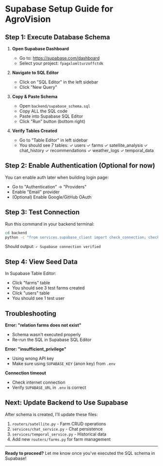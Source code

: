 # Supabase Setup Guide for AgroVision

## Step 1: Execute Database Schema

1. **Open Supabase Dashboard**
   - Go to: https://supabase.com/dashboard
   - Select your project: `fpagxlomlturzoffctdk`

2. **Navigate to SQL Editor**
   - Click on "SQL Editor" in the left sidebar
   - Click "New Query"

3. **Copy & Paste Schema**
   - Open `backend/supabase_schema.sql`
   - Copy ALL the SQL code
   - Paste into Supabase SQL Editor
   - Click "Run" button (bottom right)

4. **Verify Tables Created**
   - Go to "Table Editor" in left sidebar
   - You should see 7 tables:
     ✓ users
     ✓ farms
     ✓ satellite_analysis
     ✓ chat_history
     ✓ recommendations
     ✓ weather_logs
     ✓ temporal_data

## Step 2: Enable Authentication (Optional for now)

You can enable auth later when building login page:
- Go to "Authentication" → "Providers"
- Enable "Email" provider
- (Optional) Enable Google/GitHub OAuth

## Step 3: Test Connection

Run this command in your backend terminal:

```bash
cd backend
python -c "from services.supabase_client import check_connection; check_connection()"
```

Should output: `✓ Supabase connection verified`

## Step 4: View Seed Data

In Supabase Table Editor:
- Click "farms" table
- You should see 3 test farms created
- Click "users" table  
- You should see 1 test user

## Troubleshooting

**Error: "relation farms does not exist"**
- Schema wasn't executed properly
- Re-run the SQL in Supabase SQL Editor

**Error: "insufficient_privilege"**
- Using wrong API key
- Make sure using `SUPABASE_KEY` (anon key) from `.env`

**Connection timeout**
- Check internet connection
- Verify `SUPABASE_URL` in `.env` is correct

## Next: Update Backend to Use Supabase

After schema is created, I'll update these files:
1. `routers/satellite.py` - Farm CRUD operations
2. `services/chat_service.py` - Chat persistence
3. `services/temporal_service.py` - Historical data
4. Add new `routers/farms.py` for farm management

---

**Ready to proceed?** Let me know once you've executed the SQL schema in Supabase!
